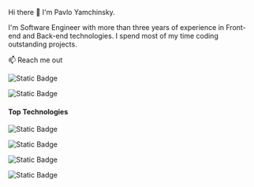 Hi there 👋 I'm Pavlo Yamchinsky.

I'm Software Engineer with more than three years of experience in Front-end and Back-end technologies.
I spend most of my time coding outstanding projects.

:mailbox: Reach me out

![Static Badge](https://img.shields.io/badge/Pavlo%20Yamchinsky-blue?style=flat&logo=Linkedin&logoColor=%230A66C2&labelColor=white&link=https%3A%2F%2Fwww.linkedin.com%2Fin%2Fpavlo-yamchynskyi-27375b83%2F)

![Static Badge](https://img.shields.io/badge/Pavlo%20Yamchinsky-red?style=flat&logo=Gmail&logoColor=%23EA4335&labelColor=white&link=pavloyamchinsky%40gmail.com)


#### Top Technologies

![Static Badge](https://img.shields.io/badge/javascript-yellow?style=flat&logo=Javascript&logoColor=%23F7DF1E&labelColor=black)

![Static Badge](https://img.shields.io/badge/react-white?style=flat&logo=React&logoColor=%2361DAFB&labelColor=blue)

![Static Badge](https://img.shields.io/badge/node-black?style=flat&logo=Node.js&logoColor=%23339933&labelColor=green)

![Static Badge](https://img.shields.io/badge/nest-black?style=flat&logo=Nestjs&logoColor=%23E0234E&labelColor=white)


